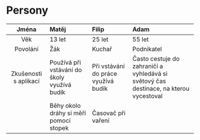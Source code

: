 # Persony

| Jména | Matěj | Filip | Adam |
| :---: | :---  | :--- | :--- |
| Věk | 13 let | 25 let | 55 let |
| Povolání | Žák | Kuchař | Podnikatel |
| Zkušenosti s aplikací | Používá při vstávání do školy využívá budík | Při vstávání do práce využívá budík | Často cestuje do zahraničí a vyhledává si světový čas destinace, na kterou vycestoval | 
|  | Běhy okolo dráhy si měří pomocí stopek | Časovač při vaření |  |
